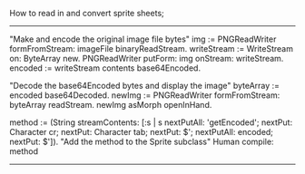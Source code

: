 How to read in and convert sprite sheets;

------
"Make and encode the original image file bytes"
img := PNGReadWriter formFromStream: imageFile binaryReadStream.
writeStream := WriteStream on: ByteArray new.
PNGReadWriter putForm: img onStream: writeStream.
encoded := writeStream contents base64Encoded.

"Decode the base64Encoded bytes and display the image"
byteArray := encoded base64Decoded.
newImg := PNGReadWriter formFromStream: byteArray readStream.
newImg asMorph openInHand.

method := (String streamContents: [:s |
    s
        nextPutAll: 'getEncoded';
        nextPut: Character cr;
        nextPut: Character tab;
        nextPut: $';
        nextPutAll: encoded;
        nextPut: $']).
"Add the method to the Sprite subclass"
Human compile: method

------

